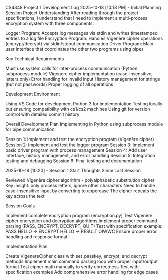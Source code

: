 CS4348 Project 1 Development Log
2025-10-18 [10:18 PM] - Initial Planning Session
Project Understanding
After reading through the project specifications, I understand that I need to implement a multi-process encryption system with three components:

Logger Program: Accepts log messages via stdin and writes timestamped entries to a log file
Encryption Program: Handles Vigenère cipher operations (encrypt/decrypt) via stdin/stdout communication
Driver Program: Main user interface that coordinates the other two programs using pipes

Key Technical Requirements

Must use system calls for inter-process communication (Python: subprocess module)
Vigenère cipher implementation (case-insensitive, letters only)
Error handling for invalid input
History management for strings (but not passwords)
Proper logging of all operations

Development Environment

Using VS Code for development
Python 3 for implementation
Testing locally but ensuring compatibility with cs1/cs2 machines
Using git for version control with detailed commit history

Overall Development Plan
Implementing in Python using subprocess module for pipe communication:

Session 1: Implement and test the encryption program (Vigenère cipher)
Session 2: Implement and test the logger program
Session 3: Implement basic driver program with process management
Session 4: Add user interface, history management, and error handling
Session 5: Integration testing and debugging
Session 6: Final testing and documentation

2025-10-18 [10:20] - Session 1 Start
Thoughts Since Last Session

Reviewed Vigenère cipher algorithm - polyalphabetic substitution cipher
Key insight: only process letters, ignore other characters
Need to handle case-insensitive input by converting to uppercase
The cipher repeats the key across the text

Session Goals

Implement complete encryption program (encryption.py)
Test Vigenère cipher encryption and decryption algorithms
Implement proper command parsing (PASS, ENCRYPT, DECRYPT, QUIT)
Test with specification example: PASS HELLO → ENCRYPT HELLO → RESULT OIWWC
Ensure proper error handling and response format

Implementation Plan

Create VigenereCipher class with set_passkey, encrypt, and decrypt methods
Implement main command parsing loop with proper input/output format
Test cipher math manually to verify correctness
Test with specification examples
Add comprehensive error handling for edge cases
